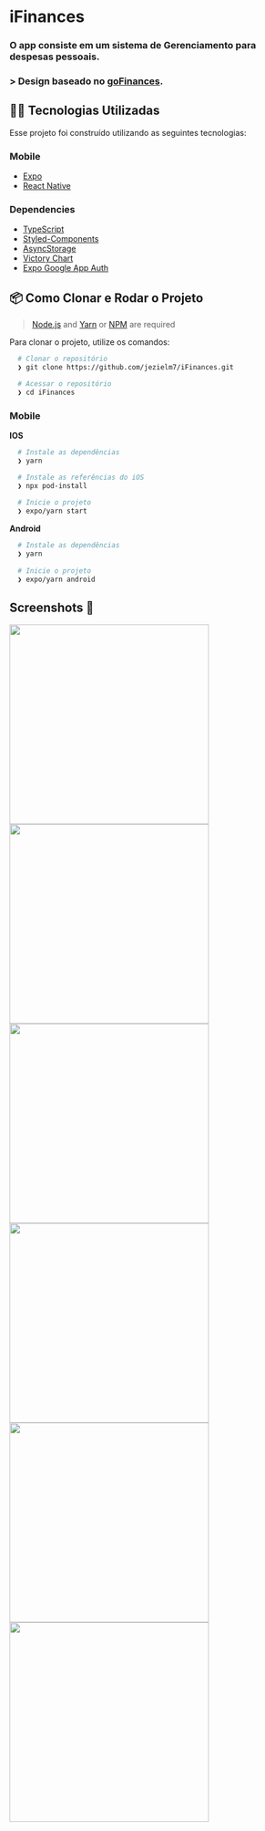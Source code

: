# iFinances

### O app consiste em um sistema de Gerenciamento para despesas pessoais.

### > Design baseado no [goFinances](https://www.figma.com/file/WMja4dR2gLozylanSSDM4c/GoFinances-Ignite).

## 👨‍💻 Tecnologias Utilizadas

Esse projeto foi construído utilizando as seguintes tecnologias:


### Mobile

  - [Expo](https://docs.expo.dev/)
  - [React Native](https://reactnative.dev/)
  
### Dependencies

  - [TypeScript](https://www.typescriptlang.org/)
  - [Styled-Components](https://styled-components.com/)
  - [AsyncStorage](https://docs.expo.io/versions/latest/sdk/async-storage/)
  - [Victory Chart](https://formidable.com/open-source/victory/docs/victory-chart/)
  - [Expo Google App Auth](https://www.npmjs.com/package/expo-google-app-auth)
 

  ## 📦️ Como Clonar e Rodar o Projeto

> [Node.js](https://nodejs.org/en/) and [Yarn](https://yarnpkg.com/) or [NPM](https://www.npmjs.com/) are required

Para clonar o projeto, utilize os comandos:

```bash
  # Clonar o repositório
  ❯ git clone https://github.com/jezielm7/iFinances.git

  # Acessar o repositório
  ❯ cd iFinances
```

### Mobile

**IOS**

```bash
  # Instale as dependências
  ❯ yarn

  # Instale as referências do iOS
  ❯ npx pod-install
  
  # Inicie o projeto
  ❯ expo/yarn start
```

**Android**

```bash
  # Instale as dependências
  ❯ yarn
  
  # Inicie o projeto
  ❯ expo/yarn android
```

## Screenshots 📸

<div>
  <img width="350" src=".github/sign-in.jpg" />
  <img width="350" src=".github/overview.gif" />
  <img width="350" src=".github/create-transaction.gif" />
  <img width="350" src=".github/edit-transaction.gif" />
  <img width="350" src=".github/delete-transaction.gif" />
  <img width="350" src=".github/graph.gif" />
</div>
